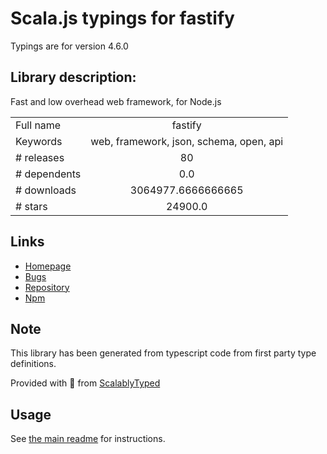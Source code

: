 
# Scala.js typings for fastify

Typings are for version 4.6.0

## Library description:
Fast and low overhead web framework, for Node.js

|                    |                 |
| ------------------ | :-------------: |
| Full name          | fastify |
| Keywords           | web, framework, json, schema, open, api |
| # releases         | 80 |
| # dependents       | 0.0 |
| # downloads        | 3064977.6666666665 |
| # stars            | 24900.0 |

## Links
- [Homepage](https://www.fastify.io/)
- [Bugs](https://github.com/fastify/fastify/issues)
- [Repository](https://github.com/fastify/fastify)
- [Npm](https://www.npmjs.com/package/fastify)
    


## Note
This library has been generated from typescript code from first party type definitions.

Provided with :purple_heart: from [ScalablyTyped](https://github.com/oyvindberg/ScalablyTyped)

## Usage
See [the main readme](../../readme.md) for instructions.


